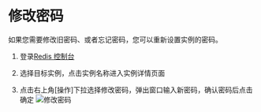 # 修改密码

如果您需要修改旧密码、或者忘记密码，您可以重新设置实例的密码。

1. 登录[Redis 控制台](https://redis-console.jdcloud.com/redis)

2. 选择目标实例，点击实例名称进入实例详情页面

3. 点击右上角[操作]下拉选择修改密码，弹出窗口输入新密码，确认密码后点击确定
![修改密码](https://github.com/jdcloudcom/cn/blob/master/image/Redis/change-pw.png)
